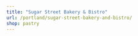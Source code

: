 ```yaml
---
title: "Sugar Street Bakery & Bistro"
url: /portland/sugar-street-bakery-and-bistro/
shop: pastry
---
```

